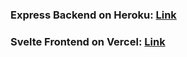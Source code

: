 ### Express Backend on Heroku: [Link](https://express-bergerberger.herokuapp.com/api/bookmarks)
### Svelte Frontend on Vercel: [Link](https://nodejs-basics-beta.vercel.app/)
